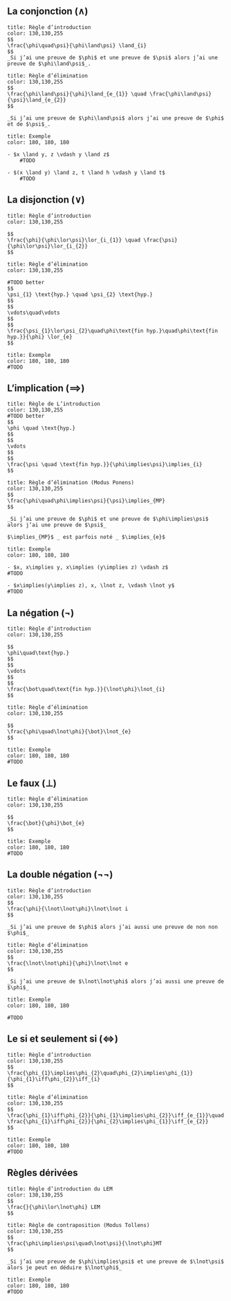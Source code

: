 ## La conjonction $(\land)$

```ad-tldr
title: Règle d’introduction
color: 130,130,255
$$
\frac{\phi\quad\psi}{\phi\land\psi} \land_{i}
$$
_Si j’ai une preuve de $\phi$ et une preuve de $\psi$ alors j’ai une preuve de $\phi\land\psi$_.

```

```ad-tldr
title: Règle d’élimination
color: 130,130,255
$$
\frac{\phi\land\psi}{\phi}\land_{e_{1}} \quad \frac{\phi\land\psi}{\psi}\land_{e_{2}}
$$

_Si j’ai une preuve de $\phi\land\psi$ alors j’ai une preuve de $\phi$ et de $\psi$_.

```

```ad-example
title: Exemple
color: 180, 180, 180

- $x \land y, z \vdash y \land z$
	#TODO 
 
- $(x \land y) \land z, t \land h \vdash y \land t$
	#TODO 

```

## La disjonction $(\lor)$

```ad-tldr
title: Règle d’introduction
color: 130,130,255

$$
\frac{\phi}{\phi\lor\psi}\lor_{i_{1}} \quad \frac{\psi}{\phi\lor\psi}\lor_{i_{2}}
$$

```

```ad-tldr
title: Règle d’élimination
color: 130,130,255

#TODO better
$$
\psi_{1} \text{hyp.} \quad \psi_{2} \text{hyp.}
$$
$$
\vdots\quad\vdots
$$
$$
\frac{\psi_{1}\lor\psi_{2}\quad\phi\text{fin hyp.}\quad\phi\text{fin hyp.}}{\phi} \lor_{e}
$$

```

```ad-example
title: Exemple
color: 180, 180, 180
#TODO 
```

## L’implication $(\implies)$

```ad-tldr
title: Règle de L’introduction
color: 130,130,255
#TODO better
$$
\phi \quad \text{hyp.}
$$
$$
\vdots
$$
$$
\frac{\psi \quad \text{fin hyp.}}{\phi\implies\psi}\implies_{i}
$$
```

```ad-tldr
title: Règle d’élimination (Modus Ponens)
color: 130,130,255
$$
\frac{\phi\quad\phi\implies\psi}{\psi}\implies_{MP}
$$

_Si j’ai une preuve de $\phi$ et une preuve de $\phi\implies\psi$ alors j’ai une preuve de $\psi$_

$\implies_{MP}$ _ est parfois noté _ $\implies_{e}$

```

```ad-example
title: Exemple
color: 180, 180, 180

- $x, x\implies y, x\implies (y\implies z) \vdash z$
#TODO 

- $x\implies(y\implies z), x, \lnot z, \vdash \lnot y$
#TODO

```

## La négation $(\lnot)$

```ad-tldr
title: Règle d’introduction
color: 130,130,255

$$
\phi\quad\text{hyp.}
$$
$$
\vdots
$$
$$
\frac{\bot\quad\text{fin hyp.}}{\lnot\phi}\lnot_{i}
$$

```

```ad-tldr
title: Règle d’élimination
color: 130,130,255

$$
\frac{\phi\quad\lnot\phi}{\bot}\lnot_{e}
$$

```

```ad-example
title: Exemple
color: 180, 180, 180
#TODO 
```

## Le faux $(\bot)$

```ad-tldr
title: Règle d’élimination
color: 130,130,255

$$
\frac{\bot}{\phi}\bot_{e}
$$

```

```ad-example
title: Exemple
color: 180, 180, 180
#TODO 
```

## La double négation $(\lnot\lnot)$

```ad-tldr
title: Règle d’introduction
color: 130,130,255
$$
\frac{\phi}{\lnot\lnot\phi}\lnot\lnot i
$$

_Si j’ai une preuve de $\phi$ alors j’ai aussi une preuve de non non $\phi$_

```

```ad-tldr
title: Règle d’élimination
color: 130,130,255
$$
\frac{\lnot\lnot\phi}{\phi}\lnot\lnot e
$$

_Si j’ai une preuve de $\lnot\lnot\phi$ alors j’ai aussi une preuve de $\phi$_

```

```ad-example
title: Exemple
color: 180, 180, 180

#TODO 

```

## Le si et seulement si $(\iff)$

```ad-tldr
title: Règle d’introduction
color: 130,130,255
$$
\frac{\phi_{1}\implies\phi_{2}\quad\phi_{2}\implies\phi_{1}}{\phi_{1}\iff\phi_{2}}\iff_{i}
$$

```

```ad-tldr
title: Règle d’élimination
color: 130,130,255
$$
\frac{\phi_{1}\iff\phi_{2}}{\phi_{1}\implies\phi_{2}}\iff_{e_{1}}\quad
\frac{\phi_{1}\iff\phi_{2}}{\phi_{2}\implies\phi_{1}}\iff_{e_{2}}
$$

```

```ad-example
title: Exemple
color: 180, 180, 180
#TODO 
```

## Règles dérivées

```ad-tldr
title: Règle d’introduction du LEM
color: 130,130,255
$$
\frac{}{\phi\lor\lnot\phi} LEM
$$

```

```ad-tldr
title: Règle de contraposition (Modus Tollens)
color: 130,130,255
$$
\frac{\phi\implies\psi\quad\lnot\psi}{\lnot\phi}MT
$$

_Si j’ai une preuve de $\phi\implies\psi$ et une preuve de $\lnot\psi$ alors je peut en déduire $\lnot\phi$_

```

```ad-example
title: Exemple
color: 180, 180, 180
#TODO 
```
